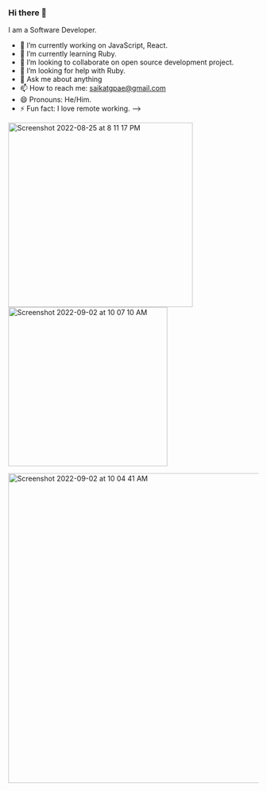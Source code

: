 ### Hi there 👋


<!-- **saikatgpae/saikatgpae** is a ✨ _special_ ✨ repository because its `README.md` (this file) appears on your GitHub profile. -->

I am a Software Developer.

- 🔭 I’m currently working on JavaScript, React.
- 🌱 I’m currently learning Ruby.
- 👯 I’m looking to collaborate on open source development project.
- 🤔 I’m looking for help with Ruby.
- 💬 Ask me about anything
- 📫 How to reach me: saikatgpae@gmail.com
- 😄 Pronouns: He/Him.
- ⚡ Fun fact: I love remote working.
-->

<img width="371" alt="Screenshot 2022-08-25 at 8 11 17 PM" src="https://user-images.githubusercontent.com/85638137/186696012-669edf83-6b44-4ab4-9ef9-673551fc870d.png">  <img width="320" alt="Screenshot 2022-09-02 at 10 07 10 AM" src="https://user-images.githubusercontent.com/85638137/188060772-83336e84-f651-4ff3-b445-fd3e2726a5ca.png">

<img width="623" alt="Screenshot 2022-09-02 at 10 04 41 AM" src="https://user-images.githubusercontent.com/85638137/188060909-b57699d0-259b-427b-9ef1-fc1c41bbc0f2.png">

